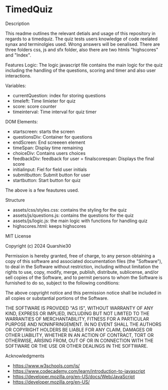 # TimedQuiz

Description

This readme outlines the relevant detials and usage of this repository in regards to a timedquiz. The quiz tests users knowledge of code reelated synax and terminolgies used. Wrong answers will be oenalised. There are three folders css, js and sfx folder, also there are two htmls "highscores" and "Index".  


Features
Logic:
The logic javascript file contains the main logic for the quiz including the handling of the questions, scoring and timer and also user interactions.

Variables:
- currentQuestion: index for storing questions
- timeleft: Time limieter for quiz
- score: score counter
- timeinterval: Time interval for quiz timer


DOM Elements:
- startscreen: starts the screen
- questionsDiv: Container for questions
- endScreen: End screeeen element
- timeSpan: Display time remaining
- choiceDiv: Contains users choices 
- feedbackDiv: feedback for user
= finalscorespan: Displays the final score
- initialinput: Fiel for field user initials
- submitbutton: Submit button for user
- startbutton: Start button for quiz

The above is a few feautures used.


Structure
- assets/css/styles.css: contains the styling for the quiz
- assets/js/questions.js: contains the questions for the quiz 
- assets/js/logic.js: the main logic with functions for handling quiz
- highscores.html: keeps highscores


MIT License

Copyright (c) 2024 Quarshie30

Permission is hereby granted, free of charge, to any person obtaining a copy
of this software and associated documentation files (the "Software"), to deal
in the Software without restriction, including without limitation the rights
to use, copy, modify, merge, publish, distribute, sublicense, and/or sell
copies of the Software, and to permit persons to whom the Software is
furnished to do so, subject to the following conditions:

The above copyright notice and this permission notice shall be included in all
copies or substantial portions of the Software.

THE SOFTWARE IS PROVIDED "AS IS", WITHOUT WARRANTY OF ANY KIND, EXPRESS OR
IMPLIED, INCLUDING BUT NOT LIMITED TO THE WARRANTIES OF MERCHANTABILITY,
FITNESS FOR A PARTICULAR PURPOSE AND NONINFRINGEMENT. IN NO EVENT SHALL THE
AUTHORS OR COPYRIGHT HOLDERS BE LIABLE FOR ANY CLAIM, DAMAGES OR OTHER
LIABILITY, WHETHER IN AN ACTION OF CONTRACT, TORT OR OTHERWISE, ARISING FROM,
OUT OF OR IN CONNECTION WITH THE SOFTWARE OR THE USE OR OTHER DEALINGS IN THE
SOFTWARE.

Acknowledgments
- https://www.w3schools.com/js/
- https://www.codecademy.com/learn/introduction-to-javascript
- https://developer.mozilla.org/en-US/docs/Web/JavaScript
- https://developer.mozilla.org/en-US/

